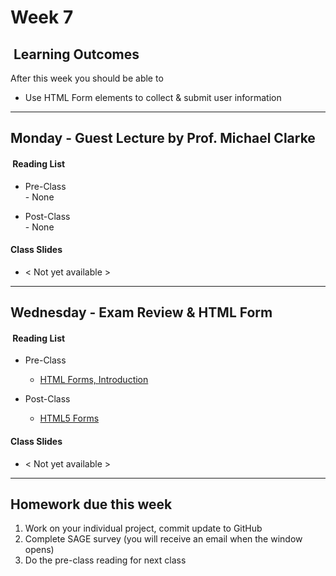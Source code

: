 # Week 7

## <i class="fa fa-star"></i>&nbsp;Learning Outcomes ###
After this week you should be able to 

- Use HTML Form elements to collect & submit user information

---  
## Monday -  Guest Lecture by Prof. Michael Clarke

#### <i class="fa fa-book"></i>&nbsp;Reading List ###

- Pre-Class  
        - None

- Post-Class  
        - None

#### Class Slides 

- &lt; Not yet available &gt;

---  

## Wednesday -  Exam Review & HTML Form

#### <i class="fa fa-book"></i>&nbsp;Reading List ###

- Pre-Class
    - [HTML Forms, Introduction](https://developer.mozilla.org/en-US/docs/Learn/HTML/Forms/Your_first_HTML_form)

- Post-Class
    - [HTML5 Forms](https://developer.mozilla.org/en-US/docs/Learn/HTML/Forms/HTML5_updates)

#### Class Slides 
- &lt; Not yet available &gt;

---  

## Homework due this week ###
1. Work on your individual project, commit update to GitHub
5. Complete SAGE survey (you will receive an email when the window opens)
6. Do the pre-class reading for next class
